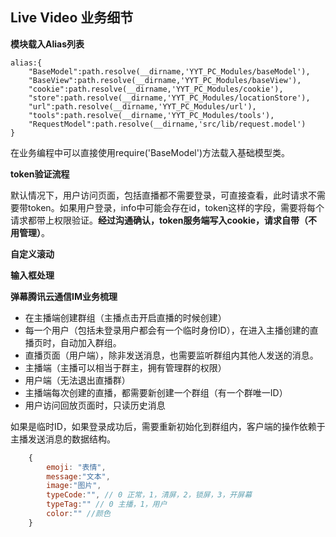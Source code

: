 ## Live Video 业务细节

**模块载入Alias列表**

    alias:{
        "BaseModel":path.resolve(__dirname,'YYT_PC_Modules/baseModel'),
        "BaseView":path.resolve(__dirname,'YYT_PC_Modules/baseView'),
        "cookie":path.resolve(__dirname,'YYT_PC_Modules/cookie'),
        "store":path.resolve(__dirname,'YYT_PC_Modules/locationStore'),
        "url":path.resolve(__dirname,'YYT_PC_Modules/url'),
        "tools":path.resolve(__dirname,'YYT_PC_Modules/tools'),
        "RequestModel":path.resolve(__dirname,'src/lib/request.model')
    }

在业务编程中可以直接使用require('BaseModel')方法载入基础模型类。

**token验证流程**

默认情况下，用户访问页面，包括直播都不需要登录，可直接查看，此时请求不需要带token。如果用户登录，info中可能会存在id，token这样的字段，需要将每个请求都带上权限验证。**经过沟通确认，token服务端写入cookie，请求自带（不用管理）**。

**自定义滚动**



**输入框处理**



**弹幕腾讯云通信IM业务梳理**

- 在主播端创建群组（主播点击开启直播的时候创建）
- 每一个用户（包括未登录用户都会有一个临时身份ID），在进入主播创建的直播页时，自动加入群组。
- 直播页面（用户端），除非发送消息，也需要监听群组内其他人发送的消息。
- 主播端（主播可以相当于群主，拥有管理群的权限）
- 用户端（无法退出直播群）
- 主播端每次创建的直播，都需要新创建一个群组（有一个群唯一ID）
- 用户访问回放页面时，只读历史消息

如果是临时ID，如果登录成功后，需要重新初始化到群组内，客户端的操作依赖于主播发送消息的数据结构。

```JavaScript
    {
        emoji: "表情",
        message:"文本",
        image:"图片",
        typeCode:"", // 0 正常，1，清屏，2，锁屏，3，开屏幕
        typeTag:"" // 0 主播，1，用户
        color:"" //颜色
    }
```


